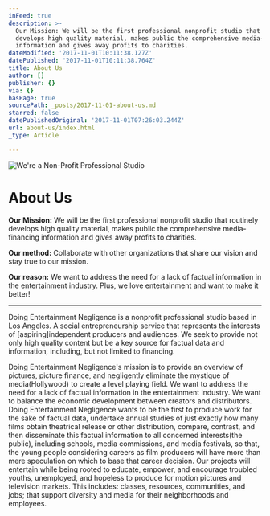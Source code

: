 ```yaml
---
inFeed: true
description: >-
  Our Mission: We will be the first professional nonprofit studio that routinely
  develops high quality material, makes public the comprehensive media-financing
  information and gives away profits to charities.
dateModified: '2017-11-01T10:11:38.127Z'
datePublished: '2017-11-01T10:11:38.764Z'
title: About Us
author: []
publisher: {}
via: {}
hasPage: true
sourcePath: _posts/2017-11-01-about-us.md
starred: false
datePublishedOriginal: '2017-11-01T07:26:03.244Z'
url: about-us/index.html
_type: Article

---
```

![We're a Non-Profit Professional Studio](https://the-grid-user-content.s3-us-west-2.amazonaws.com/518f7d23-8891-4059-8eee-1b0c52fea070.jpg)

# About Us

**Our Mission:** We will be the first professional nonprofit studio that routinely develops high quality material, makes public the comprehensive media-financing information and gives away profits to charities.

**Our method:** Collaborate with other organizations that share our vision and stay true to our mission.

**Our reason:** We want to address the need for a lack of factual information in the entertainment industry. Plus, we love entertainment and want to make it better!

---

Doing Entertainment Negligence is a nonprofit professional studio based in Los Angeles. A social entrepreneurship service that represents the interests of \[aspiring\]independent producers and audiences. We seek to provide not only high quality content but be a key source for factual data and information, including, but not limited to financing.

Doing Entertainment Negligence's mission is to provide an overview of pictures, picture finance, and negligently eliminate the mystique of media(Hollywood) to create a level playing field. We want to address the need for a lack of factual information in the entertainment industry. We want to balance the economic development between creators and distributors. Doing Entertainment Negligence wants to be the first to produce work for the sake of factual data, undertake annual studies of just exactly how many films obtain theatrical release or other distribution, compare, contrast, and then disseminate this factual information to all concerned interests(the public), including schools, media commissions, and media festivals, so that, the young people considering careers as film producers will have more than mere speculation on which to base that career decision. Our projects will entertain while being rooted to educate, empower, and encourage troubled youths, unemployed, and hopeless to produce for motion pictures and television markets. This includes: classes, resources, communities, and jobs; that support diversity and media for their neighborhoods and employees.